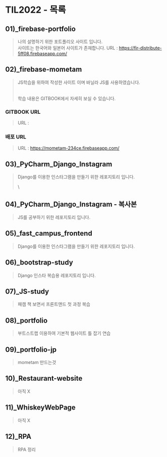 # TIL2022 - 목록

## 01)\_firebase-portfolio

> 나의 설명하기 위한 포트폴리오 사이트 입니다.\
> 사이트는 한국어와 일본어 사이트가 존재합니다. URL : https://fir-distribute-5ff08.firebaseapp.com/

## 02)\_firebase-mometam

> JS학습을 위하여 작성한 사이트 이며 바닐라 JS를 사용하였습니다.
>
> \
> 학습 내용은 GITBOOK에서 자세히 보실 수 있습니다.

### GITBOOK URL

> URL :

### 배포 URL

> URL : https://mometam-234ce.firebaseapp.com/

## 03)\_PyCharm\_Django\_Instagram

> Django를 이용한 인스타그램을 만들기 위한 레포지토리 입니다.
>
> \
>

## 04)\_PyCharm\_Django\_Instagram - 복사본

> JS를 공부하기 위한 레포지토리 입니다.

## 05)\_fast\_campus\_frontend

> Django를 이용한 인스타그램을 만들기 위한 레포지토리 입니다.

## 06)\_bootstrap-study

> Django 인스타 복습용 레포지토리 입니다.

## 07)\_JS-study

> 패캠 책 보면서 프론트앤드 첫 과정 복습

## 08)\_portfolio

> 부트스트랩 이용하여 기본적 웹사이트 틀 잡기 연습

## 09)\_portfolio-jp

> mometam 만드는것

## 10)\_Restaurant-website

> 아직 X

## 11)\_WhiskeyWebPage

> 아직 X

## 12)\_RPA

> RPA 정리
